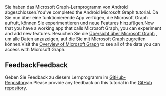 <!-- markdownlint-disable MD002 MD041 -->

<span data-ttu-id="c891f-101">Sie haben das Microsoft Graph-Lernprogramm von Android abgeschlossen.</span><span class="sxs-lookup"><span data-stu-id="c891f-101">You've completed the Android Microsoft Graph tutorial.</span></span> <span data-ttu-id="c891f-102">Da Sie nun über eine funktionierende App verfügen, die Microsoft Graph aufruft, können Sie experimentieren und neue Features hinzufügen.</span><span class="sxs-lookup"><span data-stu-id="c891f-102">Now that you have a working app that calls Microsoft Graph, you can experiment and add new features.</span></span> <span data-ttu-id="c891f-103">Besuchen Sie die [Übersicht über Microsoft Graph](/graph/overview) , um alle Daten anzuzeigen, auf die Sie mit Microsoft Graph zugreifen können.</span><span class="sxs-lookup"><span data-stu-id="c891f-103">Visit the [Overview of Microsoft Graph](/graph/overview) to see all of the data you can access with Microsoft Graph.</span></span>

## <a name="feedback"></a><span data-ttu-id="c891f-104">Feedback</span><span class="sxs-lookup"><span data-stu-id="c891f-104">Feedback</span></span>

<span data-ttu-id="c891f-105">Geben Sie Feedback zu diesem Lernprogramm im [GitHub-Repository](https://github.com/microsoftgraph/msgraph-training-android)an.</span><span class="sxs-lookup"><span data-stu-id="c891f-105">Please provide any feedback on this tutorial in the [GitHub repository](https://github.com/microsoftgraph/msgraph-training-android).</span></span>
